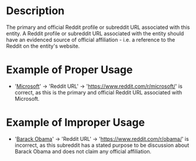 # Description
The primary and official Reddit profile or subreddit URL associated with this entity. A Reddit profile or subreddit URL associated with the entity should have an evidenced source of official affiliation - i.e. a reference to the Reddit on the entity's website.

# Example of Proper Usage
* '[Microsoft](https://golden.com/wiki/Microsoft-6GKP)' -> 'Reddit URL' -> 'https://www.reddit.com/r/microsoft/' is correct, as this is the primary and official Reddit URL associated with Microsoft.

# Example of Improper Usage
* '[Barack Obama](https://golden.com/wiki/Barack_Obama-53X35)' -> 'Reddit URL' -> 'https://www.reddit.com/r/obama/' is incorrect, as this subreddit has a stated purpose to be discussion about Barack Obama and does not claim any official affiliation.